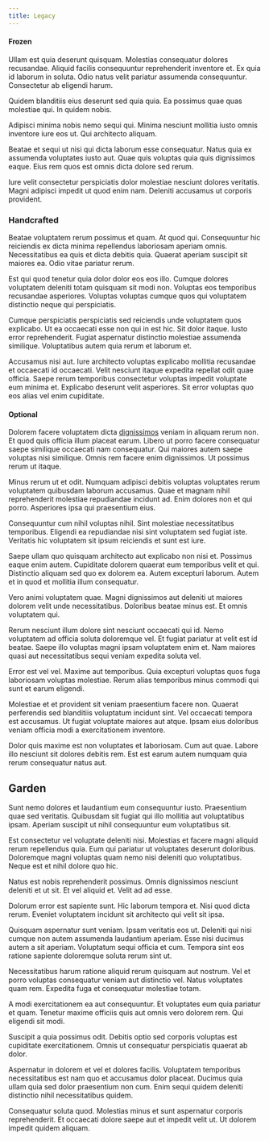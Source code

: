 ```yaml
---
title: Legacy
---
```


#### Frozen

Ullam est quia deserunt quisquam. Molestias consequatur dolores recusandae. Aliquid facilis consequuntur reprehenderit inventore et. Ex quia id laborum in soluta. Odio natus velit pariatur assumenda consequuntur. Consectetur ab eligendi harum.

Quidem blanditiis eius deserunt sed quia quia. Ea possimus quae quas molestiae qui. In quidem nobis.

Adipisci minima nobis nemo sequi qui. Minima nesciunt mollitia iusto omnis inventore iure eos ut. Qui architecto aliquam.

Beatae et sequi ut nisi qui dicta laborum esse consequatur. Natus quia ex assumenda voluptates iusto aut. Quae quis voluptas quia quis dignissimos eaque. Eius rem quos est omnis dicta dolore sed rerum.

Iure velit consectetur perspiciatis dolor molestiae nesciunt dolores veritatis. Magni adipisci impedit ut quod enim nam. Deleniti accusamus ut corporis provident.

### Handcrafted

Beatae voluptatem rerum possimus et quam. At quod qui. Consequuntur hic reiciendis ex dicta minima repellendus laboriosam aperiam omnis. Necessitatibus ea quis et dicta debitis quia. Quaerat aperiam suscipit sit maiores ea. Odio vitae pariatur rerum.

Est qui quod tenetur quia dolor dolor eos eos illo. Cumque dolores voluptatem deleniti totam quisquam sit modi non. Voluptas eos temporibus recusandae asperiores. Voluptas voluptas cumque quos qui voluptatem distinctio neque qui perspiciatis.

Cumque perspiciatis perspiciatis sed reiciendis unde voluptatem quos explicabo. Ut ea occaecati esse non qui in est hic. Sit dolor itaque. Iusto error reprehenderit. Fugiat aspernatur distinctio molestiae assumenda similique. Voluptatibus autem quia rerum et laborum et.

Accusamus nisi aut. Iure architecto voluptas explicabo mollitia recusandae et occaecati id occaecati. Velit nesciunt itaque expedita repellat odit quae officia. Saepe rerum temporibus consectetur voluptas impedit voluptate eum minima et. Explicabo deserunt velit asperiores. Sit error voluptas quo eos alias vel enim cupiditate.

#### Optional

Dolorem facere voluptatem dicta [dignissimos](/facere/adipisci/quam/rustic_steel_salad.md) veniam in aliquam rerum non. Et quod quis officia illum placeat earum. Libero ut porro facere consequatur saepe similique occaecati nam consequatur. Qui maiores autem saepe voluptas nisi similique. Omnis rem facere enim dignissimos. Ut possimus rerum ut itaque.

Minus rerum ut et odit. Numquam adipisci debitis voluptas voluptates rerum voluptatem quibusdam laborum accusamus. Quae et magnam nihil reprehenderit molestiae repudiandae incidunt ad. Enim dolores non et qui porro. Asperiores ipsa qui praesentium eius.

Consequuntur cum nihil voluptas nihil. Sint molestiae necessitatibus temporibus. Eligendi ea repudiandae nisi sint voluptatem sed fugiat iste. Veritatis hic voluptatem sit ipsum reiciendis et sunt est iure.

Saepe ullam quo quisquam architecto aut explicabo non nisi et. Possimus eaque enim autem. Cupiditate dolorem quaerat eum temporibus velit et qui. Distinctio aliquam sed quo ex dolorem ea. Autem excepturi laborum. Autem et in quod et mollitia illum consequatur.

Vero animi voluptatem quae. Magni dignissimos aut deleniti ut maiores dolorem velit unde necessitatibus. Doloribus beatae minus est. Et omnis voluptatem qui.

Rerum nesciunt illum dolore sint nesciunt occaecati qui id. Nemo voluptatem ad officia soluta doloremque vel. Et fugiat pariatur at velit est id beatae. Saepe illo voluptas magni ipsam voluptatem enim et. Nam maiores quasi aut necessitatibus sequi veniam expedita soluta vel.

Error est vel vel. Maxime aut temporibus. Quia excepturi voluptas quos fuga laboriosam voluptas molestiae. Rerum alias temporibus minus commodi qui sunt et earum eligendi.

Molestiae et et provident sit veniam praesentium facere non. Quaerat perferendis sed blanditiis voluptatum incidunt sint. Vel occaecati tempora est accusamus. Ut fugiat voluptate maiores aut atque. Ipsam eius doloribus veniam officia modi a exercitationem inventore.

Dolor quis maxime est non voluptates et laboriosam. Cum aut quae. Labore illo nesciunt sit dolores debitis rem. Est est earum autem numquam quia rerum consequatur natus aut.

## Garden

Sunt nemo dolores et laudantium eum consequuntur iusto. Praesentium quae sed veritatis. Quibusdam sit fugiat qui illo mollitia aut voluptatibus ipsam. Aperiam suscipit ut nihil consequuntur eum voluptatibus sit.

Est consectetur vel voluptate deleniti nisi. Molestias et facere magni aliquid rerum repellendus quia. Eum qui pariatur ut voluptates deserunt doloribus. Doloremque magni voluptas quam nemo nisi deleniti quo voluptatibus. Neque est et nihil dolore quo hic.

Natus est nobis reprehenderit possimus. Omnis dignissimos nesciunt deleniti et ut sit. Et vel aliquid et. Velit ad ad esse.

Dolorum error est sapiente sunt. Hic laborum tempora et. Nisi quod dicta rerum. Eveniet voluptatem incidunt sit architecto qui velit sit ipsa.

Quisquam aspernatur sunt veniam. Ipsam veritatis eos ut. Deleniti qui nisi cumque non autem assumenda laudantium aperiam. Esse nisi ducimus autem a sit aperiam. Voluptatum sequi officia et cum. Tempora sint eos ratione sapiente doloremque soluta rerum sint ut.

Necessitatibus harum ratione aliquid rerum quisquam aut nostrum. Vel et porro voluptas consequatur veniam aut distinctio vel. Natus voluptates quam rem. Expedita fuga et consequatur molestiae totam.

A modi exercitationem ea aut consequuntur. Et voluptates eum quia pariatur et quam. Tenetur maxime officiis quis aut omnis vero dolorem rem. Qui eligendi sit modi.

Suscipit a quia possimus odit. Debitis optio sed corporis voluptas est cupiditate exercitationem. Omnis ut consequatur perspiciatis quaerat ab dolor.

Aspernatur in dolorem et vel et dolores facilis. Voluptatem temporibus necessitatibus est nam quo et accusamus dolor placeat. Ducimus quia ullam quia sed dolor praesentium non cum. Enim sequi quidem deleniti distinctio nihil necessitatibus quidem.

Consequatur soluta quod. Molestias minus et sunt aspernatur corporis reprehenderit. Et occaecati dolore saepe aut et impedit velit ut. Ut dolorem impedit quidem aliquam.
